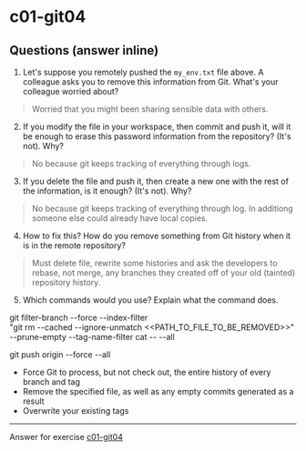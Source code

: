 # c01-git04

## Questions (answer inline)

1. Let's suppose you remotely pushed the `my_env.txt` file above. A colleague asks you to remove this information from Git. What's your colleague worried about?

> Worried that you might been sharing sensible data with others.


2. If you modify the file in your workspace, then commit and push it, will it be enough to erase this password information from the repository? (It's not). Why?

> No because git keeps tracking of everything through logs.


3. If you delete the file and push it, then create a new one with the rest of the information, is it enough? (It's not). Why?

> No because git keeps tracking of everything through log. In additiong someone else could already have local copies.


4. How to fix this? How do you remove something from Git history when it is in the remote repository?

> Must delete file, rewrite some histories and ask the developers to rebase, not merge, any branches they created off of your old (tainted) repository history.

5. Which commands would you use? Explain what the command does.
   
git filter-branch --force --index-filter \
"git rm --cached --ignore-unmatch <<PATH_TO_FILE_TO_BE_REMOVED>>" \
--prune-empty --tag-name-filter cat -- --all

git push origin --force --all

* Force Git to process, but not check out, the entire history of every branch and tag
* Remove the specified file, as well as any empty commits generated as a result
* Overwrite your existing tags

***
Answer for exercise [c01-git04](https://github.com/devopsacademyau/academy/blob/23cc1dfa31e85651e3cdc1b0ef38da21518841ba/classes/01class/exercises/c01-git04/README.md)